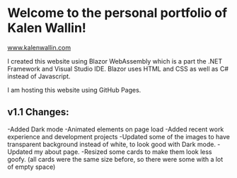 # Welcome to the personal portfolio of Kalen Wallin!
www.kalenwallin.com

I created this website using Blazor WebAssembly which is a part the .NET Framework and Visual Studio IDE. Blazor uses HTML and CSS as well as C# instead of Javascript.

I am hosting this website using GitHub Pages.

## v1.1 Changes:
-Added Dark mode
-Animated elements on page load
-Added recent work experience and development projects
-Updated some of the images to have transparent background instead of white, to look good with Dark mode.
-Updated my about page.
-Resized some cards to make them look less goofy. (all cards were the same size before, so there were some with a lot of empty space)
